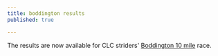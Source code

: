 ```yaml
---
title: boddington results
published: true

---
```


The results are now available for CLC striders' [Boddington 10 mile](/boddington-10) race.
